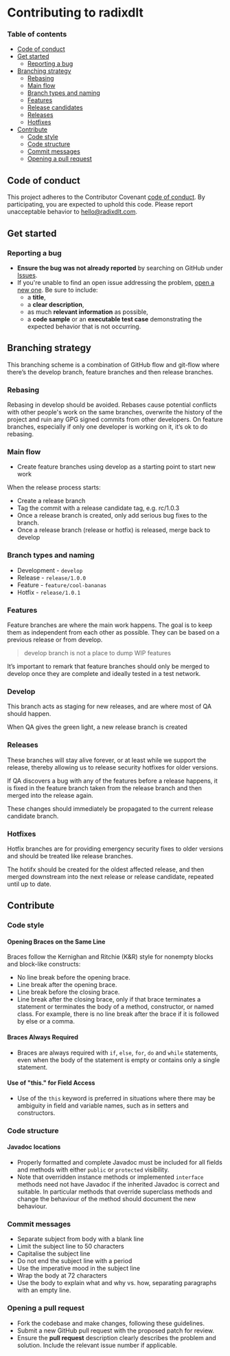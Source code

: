 # Contributing to radixdlt

### Table of contents
- [Code of conduct](#code-of-conduct)
- [Get started](#get-started)
  - [Reporting a bug](#reporting-a-bug)
- [Branching strategy](#branching-strategy)
  - [Rebasing](#rebasing)
  - [Main flow](#main-flow)
  - [Branch types and naming](#branch-types-and-naming)
  - [Features](#features)
  - [Release candidates](#release-candidates)
  - [Releases](#releases)
  - [Hotfixes](#hotfixes)
- [Contribute](#contribute)
  - [Code style](#code-style)
  - [Code structure](#code-structure)
  - [Commit messages](#commit-messages)
  - [Opening a pull request](#opening-a-pull-request)


## Code of conduct

This project adheres to the Contributor Covenant [code of conduct](CODE_OF_CONDUCT.md).
By participating, you are expected to uphold this code.
Please report unacceptable behavior to [hello@radixdlt.com](mailto:hello@radixdlt.com).

## Get started

### Reporting a bug

* **Ensure the bug was not already reported** by searching on GitHub under [Issues](https://github.com/radixdlt/radixdlt-parent/issues).
* If you're unable to find an open issue addressing the problem, [open a new one](https://github.com/radixdlt/radixdlt-parent/issues/new). Be sure to include:
  * a **title**,
  * a **clear description**,
  * as much **relevant information** as possible,
  * a **code sample** or an **executable test case** demonstrating the expected behavior that is not occurring.

## Branching strategy

This branching scheme is a combination of GitHub flow and git-flow where there’s the develop branch, feature branches and then release branches.


### Rebasing

Rebasing in develop should be avoided. Rebases cause potential conflicts with other people's work on the same branches, overwrite the history of the project and ruin any GPG signed commits from other developers. On feature branches, especially if only one developer is working on it, it’s ok to do rebasing.


### Main flow

* Create feature branches using develop as a starting point to start new work

When the release process starts:

* Create a release branch
* Tag the commit with a release candidate tag, e.g. rc/1.0.3
* Once a release branch is created, only add serious bug fixes to the branch.
* Once a release branch (release or hotfix) is released, merge back to develop



### Branch types and naming

* Development  - `develop`
* Release - `release/1.0.0`
* Feature - `feature/cool-bananas`
* Hotfix - `release/1.0.1`


### Features

Feature branches are where the main work happens. The goal is to keep them as independent from each other as possible. They can be based on a previous release or from develop.

> develop branch is not a place to dump WIP features

It’s important to remark that feature branches should only be merged to develop once they are complete and ideally tested in a test network.

### Develop

This branch acts as staging for new releases, and are where most of QA should happen.

When QA gives the green light, a new release branch is created

### Releases

These branches will stay alive forever, or at least while we support the release, thereby allowing us to release security hotfixes for older versions.

If QA discovers a bug with any of the features before a release happens, it is fixed in the feature branch taken from the release branch and then merged into the release again.

These changes should immediately be propagated to the current release candidate branch.

### Hotfixes

Hotfix branches are for providing emergency security fixes to older versions and should be treated like release branches.

The hotifx should be created for the oldest affected release, and then merged downstream into the next release or release candidate, repeated until up to date.

## Contribute


### Code style

#### Opening Braces on the Same Line

Braces follow the Kernighan and Ritchie (K&R) style for nonempty blocks and block-like constructs:

* No line break before the opening brace.
* Line break after the opening brace.
* Line break before the closing brace.
* Line break after the closing brace, only if that brace terminates a statement or terminates the body of a method, constructor, or named class. For example, there is no line break after the brace if it is followed by else or a comma.

#### Braces Always Required

* Braces are always required with `if`, `else`, `for`, `do` and `while` statements, even when the body of the statement is empty or contains only a single statement.

#### Use of "this." for Field Access

* Use of the `this` keyword is preferred in situations where there may be ambiguity in field and variable names, such as in setters and constructors.

### Code structure

#### Javadoc locations

* Properly formatted and complete Javadoc must be included for all fields and methods with either `public` or `protected` visibility.
* Note that overridden instance methods or implemented `interface` methods need not have Javadoc if the inherited Javadoc is correct and suitable.  In particular methods that override superclass methods and change the behaviour of the method should document the new behaviour.

### Commit messages

  *  Separate subject from body with a blank line
  *  Limit the subject line to 50 characters
  *  Capitalise the subject line
  *  Do not end the subject line with a period
  *  Use the imperative mood in the subject line
  *  Wrap the body at 72 characters
  *  Use the body to explain what and why vs. how, separating paragraphs with an empty line.


### Opening a pull request

* Fork the codebase and make changes, following these guidelines.
* Submit a new GitHub pull request with the proposed patch for review.
* Ensure the **pull request** description clearly describes the problem and solution. Include the relevant issue number if applicable.
